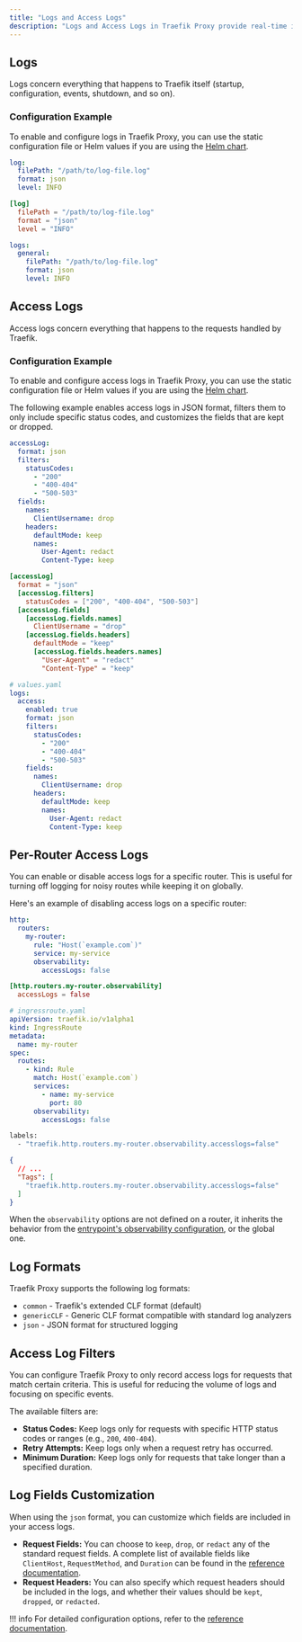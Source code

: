 ```yaml
---
title: "Logs and Access Logs"
description: "Logs and Access Logs in Traefik Proxy provide real-time insight into the health of your system. They enable swift error detection and intervention through alerts. By centralizing logs, you can streamline the debugging process during incident resolution."
---
```


## Logs

Logs concern everything that happens to Traefik itself (startup, configuration, events, shutdown, and so on).

### Configuration Example

To enable and configure logs in Traefik Proxy, you can use the static configuration file or Helm values if you are using the [Helm chart](https://github.com/traefik/traefik-helm-chart).

```yaml tab="Structured (YAML)"
log:
  filePath: "/path/to/log-file.log"
  format: json
  level: INFO
```

```toml tab="Structured (TOML)"
[log]
  filePath = "/path/to/log-file.log"
  format = "json"
  level = "INFO"
```

```yaml tab="Helm Chart Values"
logs:
  general:
    filePath: "/path/to/log-file.log"
    format: json
    level: INFO
```

## Access Logs

Access logs concern everything that happens to the requests handled by Traefik.

### Configuration Example

To enable and configure access logs in Traefik Proxy, you can use the static configuration file or Helm values if you are using the [Helm chart](https://github.com/traefik/traefik-helm-chart).

The following example enables access logs in JSON format, filters them to only include specific status codes, and customizes the fields that are kept or dropped.

```yaml tab="Structured (YAML)"
accessLog:
  format: json
  filters:
    statusCodes:
      - "200"
      - "400-404"
      - "500-503"
  fields:
    names:
      ClientUsername: drop
    headers:
      defaultMode: keep
      names:
        User-Agent: redact
        Content-Type: keep
```

```toml tab="Structured (TOML)"
[accessLog]
  format = "json"
  [accessLog.filters]
    statusCodes = ["200", "400-404", "500-503"]
  [accessLog.fields]
    [accessLog.fields.names]
      ClientUsername = "drop"
    [accessLog.fields.headers]
      defaultMode = "keep"
      [accessLog.fields.headers.names]
        "User-Agent" = "redact"
        "Content-Type" = "keep"
```

```yaml tab="Helm Chart Values"
# values.yaml
logs:
  access:
    enabled: true
    format: json
    filters:
      statusCodes:
        - "200"
        - "400-404"
        - "500-503"
    fields:
      names:
        ClientUsername: drop
      headers:
        defaultMode: keep
        names:
          User-Agent: redact
          Content-Type: keep
```

## Per-Router Access Logs

You can enable or disable access logs for a specific router. This is useful for turning off logging for noisy routes while keeping it on globally.

Here's an example of disabling access logs on a specific router:

```yaml tab="Structured (YAML)"
http:
  routers:
    my-router:
      rule: "Host(`example.com`)"
      service: my-service
      observability:
        accessLogs: false
```

```toml tab="Structured (TOML)"
[http.routers.my-router.observability]
  accessLogs = false
```

```yaml tab="Kubernetes"
# ingressroute.yaml
apiVersion: traefik.io/v1alpha1
kind: IngressRoute
metadata:
  name: my-router
spec:
  routes:
    - kind: Rule
      match: Host(`example.com`)
      services:
        - name: my-service
          port: 80
      observability:
        accessLogs: false
```

```bash tab="Labels"
labels:
  - "traefik.http.routers.my-router.observability.accesslogs=false"
```

```json tab="Tags"
{
  // ...
  "Tags": [
    "traefik.http.routers.my-router.observability.accesslogs=false"
  ]
}
```

When the `observability` options are not defined on a router, it inherits the behavior from the [entrypoint's observability configuration](./overview.md), or the global one.

## Log Formats

Traefik Proxy supports the following log formats:

- `common` - Traefik's extended CLF format (default)
- `genericCLF` - Generic CLF format compatible with standard log analyzers
- `json` - JSON format for structured logging

## Access Log Filters

You can configure Traefik Proxy to only record access logs for requests that match certain criteria. This is useful for reducing the volume of logs and focusing on specific events.

The available filters are:

- **Status Codes:** Keep logs only for requests with specific HTTP status codes or ranges (e.g., `200`, `400-404`).
- **Retry Attempts:** Keep logs only when a request retry has occurred.
- **Minimum Duration:** Keep logs only for requests that take longer than a specified duration.

## Log Fields Customization

When using the `json` format, you can customize which fields are included in your access logs.

- **Request Fields:** You can choose to `keep`, `drop`, or `redact` any of the standard request fields. A complete list of available fields like `ClientHost`, `RequestMethod`, and `Duration` can be found in the [reference documentation](../reference/install-configuration/observability/logs-and-accesslogs.md#available-fields).
- **Request Headers:** You can also specify which request headers should be included in the logs, and whether their values should be `kept`, `dropped`, or `redacted`.

!!! info
    For detailed configuration options, refer to the [reference documentation](../reference/install-configuration/observability/logs-and-accesslogs.md).
